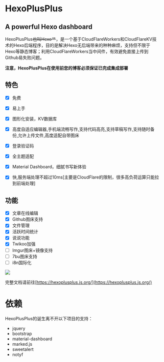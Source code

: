 # HexoPlusPlus
## A powerful Hexo dashboard

HexoPlusPlus~~也叫Hexo艹~~，是一个基于CloudFlareWorkers和CloudFlareKV技术的Hexo后端程序，目的是解决Hexo无后端带来的种种麻烦，支持但不限于Hexo等静态博客；利用CloudFlareWorkers当中间件，有效避免直接上传到Github易失败问题。

**注意，HexoPlusPlus在使用前您的博客必须保证已完成集成部署**

## 特色

- [x] 免费
- [x] 易上手
- [x] 图形化安装，KV数据库
- [x] 高度自适应编辑器,手机端流畅写作,支持代码高亮,支持草稿写作,支持随时备份,允许上传文件,高度适配自带图床
- [x] 登录验证码
- [x] 全主题适配
- [x] Material Dashboard，细腻书写新体验
- [x] 快,服务端处理不超过10ms[主要是CloudFlare的限制，很多高负荷运算只能拉到前端处理]


## 功能
- [x] 文章在线编辑
- [x] Github图床支持
- [x] 文件管理
- [x] 活跃时间统计
- [x] 说说功能
- [x] Twikoo加强
- [ ] Imgur图床+镜像支持
- [ ] 7bu图床支持
- [ ] i8n国际化

![](https://cdn.jsdelivr.net/gh/HexoPlusPlus/CDN@master/doc_img/b_1.png)

完整文档请前往[https://hexoplusplus.js.org/](https://hexoplusplus.js.org/)

# 依赖

HexoPlusPlus的诞生离不开以下项目的支持：

- jquery
- bootstrap
- material-dashboard
- marked.js
- sweetalert
- notyf
